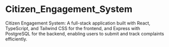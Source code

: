 # Citizen_Engagement_System
Citizen Engagement System: A full-stack application built with React, TypeScript, and Tailwind CSS for the frontend, and Express with PostgreSQL for the backend, enabling users to submit and track complaints efficiently.
